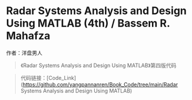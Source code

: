 # Radar Systems Analysis and Design Using MATLAB (4th) / Bassem R. Mahafza

作者：洋盘男人

> 《Radar Systems Analysis and Design Using MATLAB》第四版代码

> 代码链接：[Code_Link](https://github.com/yangpannanren/Book_Code/tree/main/Radar Systems Analysis and Design Using MATLAB)
